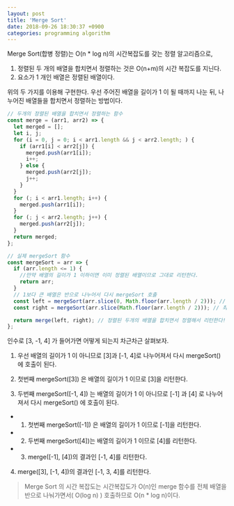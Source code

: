 ```yaml
---
layout: post
title: 'Merge Sort'
date: 2018-09-26 18:30:37 +0900
categories: programming algorithm
---
```


Merge Sort(합병 정렬)는 O(n \* log n)의 시간복잡도를 갖는 정렬 알고리즘으로, <br>

1. 정렬된 두 개의 배열을 합치면서 정렬하는 것은 O(n+m)의 시간 복잡도를 지닌다. <br>
2. 요소가 1 개인 배열은 정렬된 배열이다. <br>

위의 두 가지를 이용해 구현한다.
우선 주어진 배열을 길이가 1 이 될 때까지 나눈 뒤, 나누어진 배열들을 합치면서 정렬하는 방법이다.

```javascript
// 두개의 정렬된 배열을 합치면서 정렬하는 함수
const merge = (arr1, arr2) => {
  let merged = [];
  let i, j;
  for (i = 0, j = 0; i < arr1.length && j < arr2.length; ) {
    if (arr1[i] < arr2[j]) {
      merged.push(arr1[i]);
      i++;
    } else {
      merged.push(arr2[j]);
      j++;
    }
  }
  for (; i < arr1.length; i++) {
    merged.push(arr1[i]);
  }
  for (; j < arr2.length; j++) {
    merged.push(arr2[j]);
  }
  return merged;
};

// 실제 mergeSort 함수
const mergeSort = arr => {
  if (arr.length <= 1) {
    //만약 배열의 길이가 1 이하이면 이미 정렬된 배열이므로 그대로 리턴한다.
    return arr;
  }
  // 1보다 큰 배열은 반으로 나누어서 다시 mergeSort 호출
  const left = mergeSort(arr.slice(0, Math.floor(arr.length / 2))); // 최종적으로 여기서 리턴되는 배열은 이미 정렬된 배열이다.
  const right = mergeSort(arr.slice(Math.floor(arr.length / 2))); // 최종적으로 여기서 리턴되는 배열은 이미 정렬된 배열이다.

  return merge(left, right); // 정렬된 두개의 배열을 합치면서 정렬해서 리턴한다!
};
```

인수로 [3, -1, 4] 가 들어가면 어떻게 되는지 차근차근 살펴보자. <br>

1. 우선 배열의 길이가 1 이 아니므로 [3]과 [-1, 4]로 나누어져서 다시 mergeSort() 에 호출이 된다.

2. 첫번째 mergeSort([3]) 은 배열의 길이가 1 이므로 [3]을 리턴한다.
3. 두번째 mergeSort([-1, 4]) 는 배열의 길이가 1 이 아니므로 [-1] 과 [4] 로 나누어져서 다시 mergeSort() 에 호출이 된다.

- 1. 첫번째 mergeSort([-1]) 은 배열의 길이가 1 이므로 [-1]을 리턴한다.
- 2. 두번째 mergeSort([4])는 배열의 길이가 1 이므로 [4]를 리턴한다.
- 3. merge([-1], [4])의 결과인 [-1, 4]를 리턴한다.

4. merge([3], [-1, 4])의 결과인 [-1, 3, 4]를 리턴한다.

> Merge Sort 의 시간 복잡도는 시간복잡도가 O(n)인 merge 함수를 전체 배열을 반으로 나눠가면서( O(log n) ) 호출하므로 O(n \* log n)이다.
